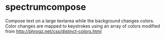 # spectrumcompose

Compose text on a large textarea while the background changes colors. Color changes are mapped to keystrokes using an array of colors modified from http://phrogz.net/css/distinct-colors.html
